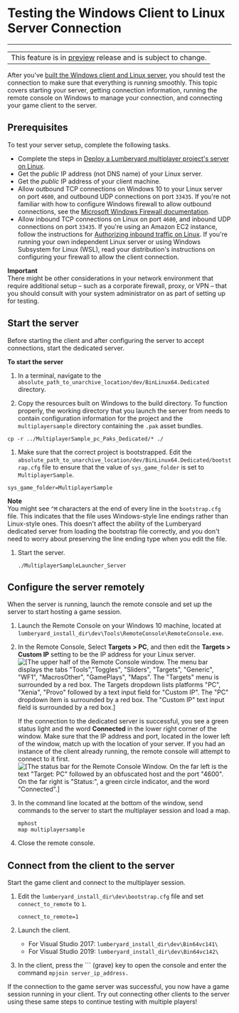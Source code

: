 # Testing the Windows Client to Linux Server Connection<a name="linux-test-windows-client-linux-server-connection"></a>


****  

|  | 
| --- |
| This feature is in [preview](https://docs.aws.amazon.com/lumberyard/latest/userguide/ly-glos-chap.html#preview) release and is subject to change\.  | 

After you've [built the Windows client and Linux server](linux-build-lumberyard-executable.md), you should test the connection to make sure that everything is running smoothly\. This topic covers starting your server, getting connection information, running the remote console on Windows to manage your connection, and connecting your game client to the server\. 

## Prerequisites<a name="linux-test-windows-client-linux-server-connection-prerequisites"></a>

To test your server setup, complete the following tasks\.
+ Complete the steps in [Deploy a Lumberyard multiplayer project's server on Linux](linux-build-lumberyard-executable.md)\.
+ Get the *public* IP address \(not DNS name\) of your Linux server\.
+ Get the *public* IP address of your client machine\.
+  Allow outbound TCP connections on Windows 10 to your Linux server on port `4600`, and outbound UDP connections on port `33435`\. If you're not familiar with how to configure Windows firewall to allow outbound connections, see the [Microsoft Windows Firewall documentation](https://docs.microsoft.com/en-us/windows/security/threat-protection/windows-firewall/create-an-outbound-program-or-service-rule)\. 
+  Allow inbound TCP connections on Linux on port `4600`, and inbound UDP connections on port `33435`\. If you're using an Amazon EC2 instance, follow the instructions for [Authorizing inbound traffic on Linux](https://docs.aws.amazon.com/AWSEC2/latest/UserGuide/authorizing-access-to-an-instance.html)\. If you're running your own independent Linux server or using Windows Subsystem for Linux \(WSL\), read your distribution's instructions on configuring your firewall to allow the client connection\. 

**Important**  
 There might be other considerations in your network environment that require additional setup – such as a corporate firewall, proxy, or VPN – that you should consult with your system administrator on as part of setting up for testing\. 

## Start the server<a name="linux-test-windows-client-linux-server-connection-start-server"></a>

Before starting the client and after configuring the server to accept connections, start the dedicated server\.

**To start the server**

1. In a terminal, navigate to the `absolute_path_to_unarchive_location/dev/BinLinux64.Dedicated` directory\.

1.  Copy the resources built on Windows to the build directory\. To function properly, the working directory that you launch the server from needs to contain configuration information for the project and the `multiplayersample` directory containing the `.pak` asset bundles\. 

   ```
   cp -r ../MultiplayerSample_pc_Paks_Dedicated/* ./
   ```

1.  Make sure that the correct project is bootstrapped\. Edit the `absolute_path_to_unarchive_location/dev/BinLinux64.Dedicated/bootstrap.cfg` file to ensure that the value of `sys_game_folder` is set to `MultiplayerSample`\. 

   ```
   sys_game_folder=MultiplayerSample
   ```
**Note**  
 You might see `^M` characters at the end of every line in the `bootstrap.cfg` file\. This indicates that the file uses Windows\-style line endings rather than Linux\-style ones\. This doesn't affect the ability of the Lumberyard dedicated server from loading the bootstrap file correctly, and you don't need to worry about preserving the line ending type when you edit the file\. 

1. Start the server\.

   ```
   ./MultiplayerSampleLauncher_Server
   ```

## Configure the server remotely<a name="linux-test-windows-client-linux-server-connection-remote-console"></a>

When the server is running, launch the remote console and set up the server to start hosting a game session\.

1. Launch the Remote Console on your Windows 10 machine, located at `lumberyard_install_dir\dev\Tools\RemoteConsole\RemoteConsole.exe`\.

1. In the Remote Console, Select **Targets > PC**, and then edit the **Targets > Custom IP** setting to be the IP address for your Linux server\.  
![\[The upper half of the Remote Console window. The menu bar displays the tabs "Tools","Toggles", "Sliders", "Targets", "Generic", "WF1", "MacrosOther", "GamePlays", "Maps". The "Targets" menu is surrounded by a red box. The Targets dropdown lists platforms "PC", "Xenia", "Provo" followed by a text input field for "Custom IP". The "PC" dropdown item is surrounded by a red box. The "Custom IP" text input field is surrounded by a red box.\]](http://docs.aws.amazon.com/lumberyard/latest/userguide/images/platforms/linux/remote-console-ipaddr.png)

    If the connection to the dedicated server is successful, you see a green status light and the word **Connected** in the lower right corner of the window\. Make sure that the IP address and port, located in the lower left of the window, match up with the location of your server\. If you had an instance of the client already running, the remote console will attempt to connect to it first\.   
![\[The status bar for the Remote Console Window. On the far left is the text "Target: PC" followed by an obfuscated host and the port "4600". On the far right is "Status:", a green circle indicator, and the word "Connected".\]](http://docs.aws.amazon.com/lumberyard/latest/userguide/images/platforms/linux/remote-console-connected.png)

1. In the command line located at the bottom of the window, send commands to the server to start the multiplayer session and load a map\.

   ```
   mphost
   map multiplayersample
   ```

1. Close the remote console\.

## Connect from the client to the server<a name="linux-test-windows-client-linux-server-connection-connect-client"></a>

Start the game client and connect to the multiplayer session\.

1. Edit the `lumberyard_install_dir\dev\bootstrap.cfg` file and set `connect_to_remote` to `1`\.

   ```
   connect_to_remote=1
   ```

1. Launch the client\.
   + For Visual Studio 2017: `lumberyard_install_dir\dev\Bin64vc141\`
   + For Visual Studio 2019: `lumberyard_install_dir\dev\Bin64vc142\`

1. In the client, press the ``` \(grave\) key to open the console and enter the command `mpjoin server_ip_address.`

 If the connection to the game server was successful, you now have a game session running in your client\. Try out connecting other clients to the server using these same steps to continue testing with multiple players\! 